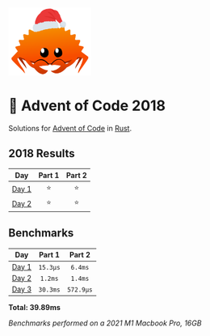 <img src="./.assets/christmas_ferris.png" width="164">

# 🎄 Advent of Code 2018

Solutions for [Advent of Code](https://adventofcode.com/) in [Rust](https://www.rust-lang.org/).

<!--- advent_readme_stars table --->
## 2018 Results

| Day | Part 1 | Part 2 |
| :---: | :---: | :---: |
| [Day 1](https://adventofcode.com/2018/day/1) | ⭐ | ⭐ |
| [Day 2](https://adventofcode.com/2018/day/2) | ⭐ | ⭐ |
<!--- advent_readme_stars table --->

<!--- benchmarking table --->
## Benchmarks

| Day | Part 1 | Part 2 |
| :---: | :---: | :---:  |
| [Day 1](./src/bin/01.rs) | `15.3µs` | `6.4ms` |
| [Day 2](./src/bin/02.rs) | `1.2ms` | `1.4ms` |
| [Day 3](./src/bin/03.rs) | `30.3ms` | `572.9µs` |

**Total: 39.89ms**
<!--- benchmarking table --->

*Benchmarks performed on a 2021 M1 Macbook Pro, 16GB*

